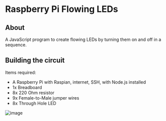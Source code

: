 # Raspberry Pi Flowing LEDs

## About

A JavaScript program to create flowing LEDs by turning them on and off in a sequence.

## Building the circuit

Items required:

- A Raspberry Pi with Raspian, internet, SSH, with Node.js installed
- 1x Breadboard
- 8x 220 Ohm resistor
- 9x Female-to-Male jumper wires
- 8x Through Hole LED

![image](https://github.com/CodeMaster7000/Raspberry-Pi-Flowing-LEDs/assets/95772109/2436a127-9365-4fb2-96e9-95730c8bdf21)


